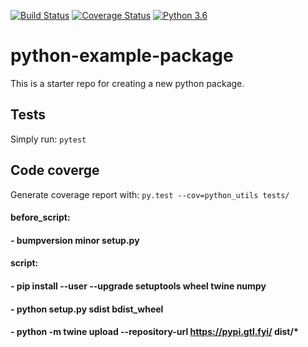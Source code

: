 [![Build Status](https://travis-ci.com/sdswart/python_utils.svg?branch=master)](https://travis-ci.com/sdswart/python_utils)          [![Coverage Status](https://coveralls.io/repos/github/sdswart/python_utils/badge.svg?branch=dev)](https://coveralls.io/github/sdswart/python_utils?branch=dev)          [![Python 3.6](https://img.shields.io/badge/python-3.6-blue.svg)](https://www.python.org/downloads/release/python-360/)


# python-example-package

This is a starter repo for creating a new python package.

## Tests

Simply run: `pytest`


## Code coverge

Generate coverage report with: `py.test --cov=python_utils tests/`

####  before_script:
####    - bumpversion minor setup.py
####  script:
####    - pip install --user --upgrade setuptools wheel twine numpy
####    - python setup.py sdist bdist_wheel
####    - python -m twine upload --repository-url https://pypi.gtl.fyi/ dist/*
